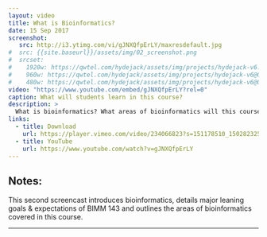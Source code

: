 ```yaml
---
layout: video
title: What is Bioinformatics?
date: 15 Sep 2017
screenshot:
   src: http://i3.ytimg.com/vi/gJNXQfpErLY/maxresdefault.jpg
#  src: {{site.baseurl}}/assets/img/02_screenshot.png
#  srcset:
#    1920w: https://qwtel.com/hydejack/assets/img/projects/hydejack-v6.jpg
#    960w: https://qwtel.com/hydejack/assets/img/projects/hydejack-v6@0,5x.jpg
#    480w: https://qwtel.com/hydejack/assets/img/projects/hydejack-v6@0,25x.jpg
video: "https://www.youtube.com/embed/gJNXQfpErLY?rel=0"
caption: What will students learn in this course?
description: >
  What is bioinformatics? What areas of bioinformatics will this course introduce?
links:
  - title: Download
    url: https://player.vimeo.com/video/234066823?s=151178510_1502823257_930cd93766f9b7a24ee19002da57b6a1&loc=external&context=Vimeo%5CController%5CClipController.main&download=1
  - title: YouTube
    url: https://www.youtube.com/watch?v=gJNXQfpErLY
---
```


## Notes:  
This second screencast introduces bioinformatics, details major leaning goals & expectations of BIMM 143 and outlines the areas of bioinformatics covered in this course.




***

